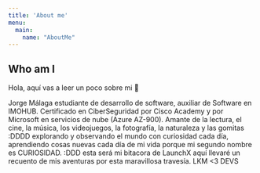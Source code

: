 ```yaml
---
title: 'About me'
menu:
  main:
    name: "AboutMe"
---
```


## Who am I

Hola, aquí vas a leer un poco sobre mi 🤩

Jorge Málaga estudiante de desarrollo de software, auxiliar de Software en IMOHUB.
Certificado en CiberSeguridad por Cisco Academy y por Microsoft en servicios de nube (Azure AZ-900).
Amante de la lectura, el cine, la música, los videojuegos, la fotografía, la naturaleza y las gomitas :DDDD explorando y observando el mundo con curiosidad cada día, aprendiendo cosas nuevas cada día de mi vida porque mi segundo nombre es CURIOSIDAD. :DDD esta será mi bitacora de LaunchX aquí llevaré un recuento de mis aventuras por esta maravillosa travesía. LKM <3 DEVS
